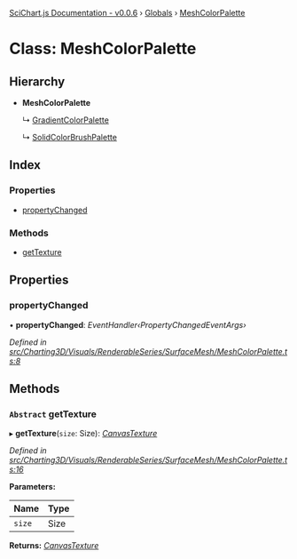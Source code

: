 [SciChart.js Documentation - v0.0.6](../README.md) › [Globals](../globals.md) › [MeshColorPalette](meshcolorpalette.md)

# Class: MeshColorPalette

## Hierarchy

* **MeshColorPalette**

  ↳ [GradientColorPalette](gradientcolorpalette.md)

  ↳ [SolidColorBrushPalette](solidcolorbrushpalette.md)

## Index

### Properties

* [propertyChanged](meshcolorpalette.md#propertychanged)

### Methods

* [getTexture](meshcolorpalette.md#abstract-gettexture)

## Properties

###  propertyChanged

• **propertyChanged**: *EventHandler‹PropertyChangedEventArgs›*

*Defined in [src/Charting3D/Visuals/RenderableSeries/SurfaceMesh/MeshColorPalette.ts:8](https://github.com/ABTSoftware/SciChart.Dev/blob/272ab7fc7f/Web/src/SciChart/src/Charting3D/Visuals/RenderableSeries/SurfaceMesh/MeshColorPalette.ts#L8)*

## Methods

### `Abstract` getTexture

▸ **getTexture**(`size`: Size): *[CanvasTexture](canvastexture.md)*

*Defined in [src/Charting3D/Visuals/RenderableSeries/SurfaceMesh/MeshColorPalette.ts:16](https://github.com/ABTSoftware/SciChart.Dev/blob/272ab7fc7f/Web/src/SciChart/src/Charting3D/Visuals/RenderableSeries/SurfaceMesh/MeshColorPalette.ts#L16)*

**Parameters:**

Name | Type |
------ | ------ |
`size` | Size |

**Returns:** *[CanvasTexture](canvastexture.md)*

